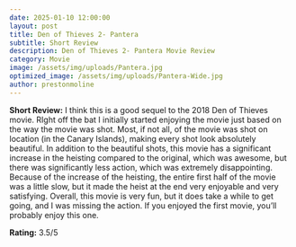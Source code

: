 ```yaml
---
date: 2025-01-10 12:00:00
layout: post
title: Den of Thieves 2- Pantera
subtitle: Short Review
description: Den of Thieves 2- Pantera Movie Review
category: Movie
image: /assets/img/uploads/Pantera.jpg
optimized_image: /assets/img/uploads/Pantera-Wide.jpg
author: prestonmoline
---
```


**Short Review:**
I think this is a good sequel to the 2018 Den of Thieves movie. RIght off the bat I initially started enjoying the movie just based on the way the movie was shot. Most, if not all, of the movie was shot on location (in the Canary Islands), making every shot look absolutely beautiful. In addition to the beautiful shots, this movie has a significant increase in the heisting compared to the original, which was awesome, but there was significantly less action, which was extremely disappointing. Because of the increase of the heisting, the entire first half of the movie was a little slow, but it made the heist at the end very enjoyable and very satisfying. Overall, this movie is very fun, but it does take a while to get going, and I was missing the action. If you enjoyed the first movie, you’ll probably enjoy this one.



**Rating:**
3.5/5
